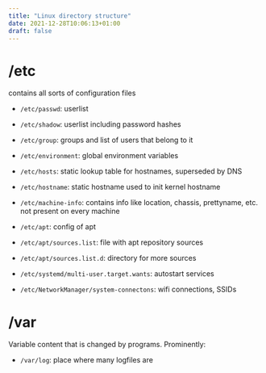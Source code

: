 ```yaml
---
title: "Linux directory structure"
date: 2021-12-28T10:06:13+01:00
draft: false
---
```


# /etc

contains all sorts of configuration files
- `/etc/passwd`: userlist
- `/etc/shadow`: userlist including password hashes
- `/etc/group`: groups and list of users that belong to it
- `/etc/environment`: global environment variables
- `/etc/hosts`: static lookup table for hostnames, superseded by DNS
- `/etc/hostname`: static hostname used to init kernel hostname
- `/etc/machine-info`: contains info like location, chassis, prettyname, etc.
not present on every machine

- `/etc/apt`: config of apt
- `/etc/apt/sources.list`: file with apt repository sources
- `/etc/apt/sources.list.d`: directory for more sources

- `/etc/systemd/multi-user.target.wants`: autostart services

- `/etc/NetworkManager/system-connectons`: wifi connections, SSIDs

# /var

Variable content that is changed by programs. Prominently:

- `/var/log`: place where many logfiles are

